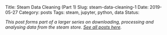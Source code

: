 Title: Steam Data Cleaning (Part 1)
Slug: steam-data-cleaning-1
Date: 2019-05-27
Category: posts
Tags: steam, jupyter, python, data
Status: 

*This post forms part of a larger series on downloading, processing and analysing data from the steam store. [See all posts here]({tag}steam).*
